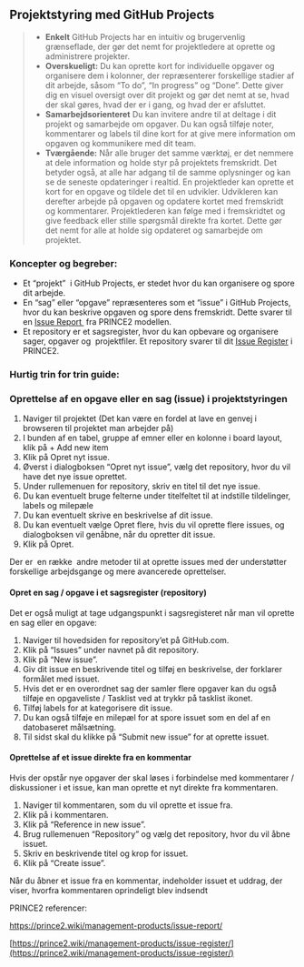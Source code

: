 ## Projektstyring med GitHub Projects

> *   **Enkelt** GitHub Projects har en intuitiv og brugervenlig grænseflade, der gør det nemt for projektledere at oprette og administrere projekter.
> *   **Overskueligt:** Du kan oprette kort for individuelle opgaver og organisere dem i kolonner, der repræsenterer forskellige stadier af dit arbejde, såsom “To do”, “In progress” og “Done”. Dette giver dig en visuel oversigt over dit projekt og gør det nemt at se, hvad der skal gøres, hvad der er i gang, og hvad der er afsluttet.
> *   **Samarbejdsorienteret** Du kan invitere andre til at deltage i dit projekt og samarbejde om opgaver. Du kan også tilføje noter, kommentarer og labels til dine kort for at give mere information om opgaven og kommunikere med dit team.
> *   **Tværgående:** Når alle bruger det samme værktøj, er det nemmere at dele information og holde styr på projektets fremskridt. Det betyder også, at alle har adgang til de samme oplysninger og kan se de seneste opdateringer i realtid. En projektleder kan oprette et kort for en opgave og tildele det til en udvikler. Udvikleren kan derefter arbejde på opgaven og opdatere kortet med fremskridt og kommentarer. Projektlederen kan følge med i fremskridtet og give feedback eller stille spørgsmål direkte fra kortet. Dette gør det nemt for alle at holde sig opdateret og samarbejde om projektet.

### Koncepter og begreber:

*   Et “projekt”  i GitHub Projects, er stedet hvor du kan organisere og spore dit arbejde.
*   En “sag” eller “opgave” repræsenteres som et “issue” i GitHub Projects, hvor du kan beskrive opgaven og spore dens fremskridt. Dette svarer til en [Issue Report ](https://prince2.wiki/management-products/issue-report/) fra PRINCE2 modellen.
*   Et repository er et sagsregister, hvor du kan opbevare og organisere sager, opgaver og  projektfiler. Et repository svarer til dit [Issue Register](https://prince2.wiki/management-products/issue-register/) i PRINCE2.

### Hurtig trin for trin guide:

### Oprettelse af en opgave eller en sag (issue) i projektstyringen

1.  Naviger til projektet (Det kan være en fordel at lave en genvej i browseren til projektet man arbejder på)
2.  I bunden af en tabel, gruppe af emner eller en kolonne i board layout, klik på + Add new item
3.  Klik på Opret nyt issue.
4.  Øverst i dialogboksen “Opret nyt issue”, vælg det repository, hvor du vil have det nye issue oprettet.
5.  Under rullemenuen for repository, skriv en titel til det nye issue.
6.  Du kan eventuelt bruge felterne under titelfeltet til at indstille tildelinger, labels og milepæle
7.  Du kan eventuelt skrive en beskrivelse af dit issue.
8.  Du kan eventuelt vælge Opret flere, hvis du vil oprette flere issues, og dialogboksen vil genåbne, når du opretter dit issue.
9.  Klik på Opret.

Der er  en række  andre metoder til at oprette issues med der understøtter forskellige arbejdsgange og mere avancerede oprettelser.

#### Opret en sag / opgave i et sagsregister (repository)

Det er også muligt at tage udgangspunkt i sagsregisteret når man vil oprette en sag eller en opgave:

1.  Naviger til hovedsiden for repository’et på GitHub.com.
2.  Klik på “Issues” under navnet på dit repository.
3.  Klik på “New issue”.
4.  Giv dit issue en beskrivende titel og tilføj en beskrivelse, der forklarer formålet med issuet.
5.  Hvis det er en overordnet sag der samler flere opgaver kan du også tilføje en opgaveliste / Tasklist ved at trykkr på tasklist ikonet.
6.  Tilføj labels for at kategorisere dit issue.
7.  Du kan også tilføje en milepæl for at spore issuet som en del af en datobaseret målsætning.
8.  Til sidst skal du klikke på “Submit new issue” for at oprette issuet.

#### Oprettelse af et issue direkte fra en kommentar

Hvis der opstår nye opgaver der skal løses i forbindelse med kommentarer / diskussioner i et issue, kan man oprette et nyt direkte fra kommentaren.

1.  Naviger til kommentaren, som du vil oprette et issue fra.
2.  Klik på i kommentaren.
3.  Klik på “Reference in new issue”.
4.  Brug rullemenuen “Repository” og vælg det repository, hvor du vil åbne issuet.
5.  Skriv en beskrivende titel og krop for issuet.
6.  Klik på “Create issue”.

Når du åbner et issue fra en kommentar, indeholder issuet et uddrag, der viser, hvorfra kommentaren oprindeligt blev indsendt

PRINCE2 referencer:

https://prince2.wiki/management-products/issue-report/

[https://prince2.wiki/management-products/issue-register/](https://prince2.wiki/management-products/issue-register/)